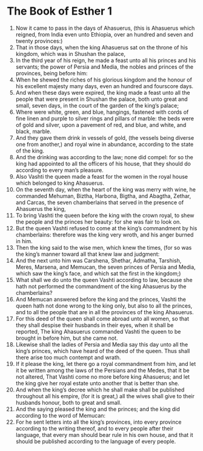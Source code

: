 ﻿# The Book of Esther 1
1. Now it came to pass in the days of Ahasuerus, (this is Ahasuerus which reigned, from India even unto Ethiopia, over an hundred and seven and twenty provinces:) 
2. That in those days, when the king Ahasuerus sat on the throne of his kingdom, which was in Shushan the palace, 
3. In the third year of his reign, he made a feast unto all his princes and his servants; the power of Persia and Media, the nobles and princes of the provinces, being before him: 
4. When he shewed the riches of his glorious kingdom and the honour of his excellent majesty many days, even an hundred and fourscore days. 
5. And when these days were expired, the king made a feast unto all the people that were present in Shushan the palace, both unto great and small, seven days, in the court of the garden of the king’s palace; 
6. Where were white, green, and blue, hangings, fastened with cords of fine linen and purple to silver rings and pillars of marble: the beds were of gold and silver, upon a pavement of red, and blue, and white, and black, marble. 
7. And they gave them drink in vessels of gold, (the vessels being diverse one from another,) and royal wine in abundance, according to the state of the king. 
8. And the drinking was according to the law; none did compel: for so the king had appointed to all the officers of his house, that they should do according to every man’s pleasure. 
9. Also Vashti the queen made a feast for the women in the royal house which belonged to king Ahasuerus. 
10.  On the seventh day, when the heart of the king was merry with wine, he commanded Mehuman, Biztha, Harbona, Bigtha, and Abagtha, Zethar, and Carcas, the seven chamberlains that served in the presence of Ahasuerus the king, 
11. To bring Vashti the queen before the king with the crown royal, to shew the people and the princes her beauty: for she was fair to look on. 
12. But the queen Vashti refused to come at the king’s commandment by his chamberlains: therefore was the king very wroth, and his anger burned in him. 
13.  Then the king said to the wise men, which knew the times, (for so was the king’s manner toward all that knew law and judgment: 
14. And the next unto him was Carshena, Shethar, Admatha, Tarshish, Meres, Marsena, and Memucan, the seven princes of Persia and Media, which saw the king’s face, and which sat the first in the kingdom;) 
15. What shall we do unto the queen Vashti according to law, because she hath not performed the commandment of the king Ahasuerus by the chamberlains? 
16. And Memucan answered before the king and the princes, Vashti the queen hath not done wrong to the king only, but also to all the princes, and to all the people that are in all the provinces of the king Ahasuerus. 
17. For this deed of the queen shall come abroad unto all women, so that they shall despise their husbands in their eyes, when it shall be reported, The king Ahasuerus commanded Vashti the queen to be brought in before him, but she came not. 
18. Likewise shall the ladies of Persia and Media say this day unto all the king’s princes, which have heard of the deed of the queen. Thus shall there arise too much contempt and wrath. 
19. If it please the king, let there go a royal commandment from him, and let it be written among the laws of the Persians and the Medes, that it be not altered, That Vashti come no more before king Ahasuerus; and let the king give her royal estate unto another that is better than she. 
20. And when the king’s decree which he shall make shall be published throughout all his empire, (for it is great,) all the wives shall give to their husbands honour, both to great and small. 
21. And the saying pleased the king and the princes; and the king did according to the word of Memucan: 
22. For he sent letters into all the king’s provinces, into every province according to the writing thereof, and to every people after their language, that every man should bear rule in his own house, and that it should be published according to the language of every people. 
